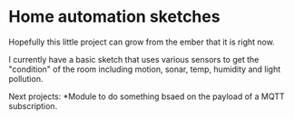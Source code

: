Home automation sketches
===============

Hopefully this little project can grow from the ember that it is right now. 

I currently have a basic sketch that uses various sensors to get the "condition" of the room including motion, sonar, temp, humidity and light pollution.

Next projects:
*Module to do something bsaed on the payload of a MQTT subscription.
